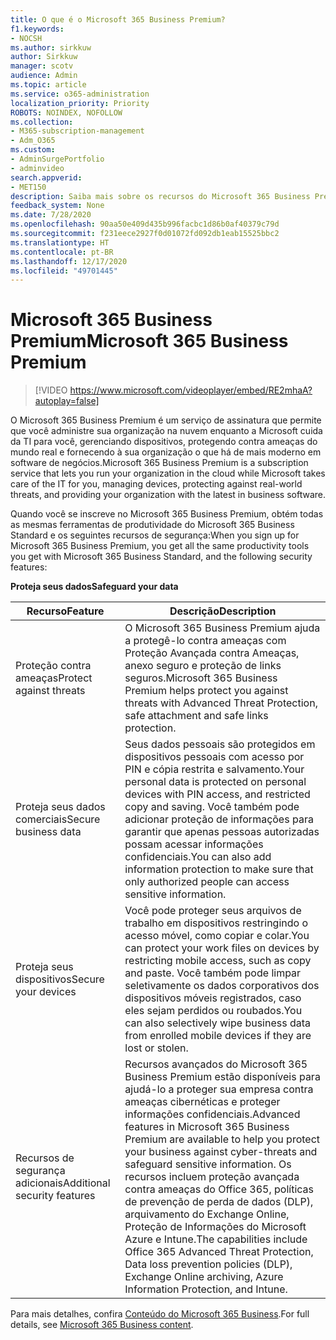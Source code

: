 ```yaml
---
title: O que é o Microsoft 365 Business Premium?
f1.keywords:
- NOCSH
ms.author: sirkkuw
author: Sirkkuw
manager: scotv
audience: Admin
ms.topic: article
ms.service: o365-administration
localization_priority: Priority
ROBOTS: NOINDEX, NOFOLLOW
ms.collection:
- M365-subscription-management
- Adm_O365
ms.custom:
- AdminSurgePortfolio
- adminvideo
search.appverid:
- MET150
description: Saiba mais sobre os recursos do Microsoft 365 Business Premium.
feedback_system: None
ms.date: 7/28/2020
ms.openlocfilehash: 90aa50e409d435b996facbc1d86b0af40379c79d
ms.sourcegitcommit: f231eece2927f0d01072fd092db1eab15525bbc2
ms.translationtype: HT
ms.contentlocale: pt-BR
ms.lasthandoff: 12/17/2020
ms.locfileid: "49701445"
---
```

# <a name="microsoft-365-business-premium"></a><span data-ttu-id="c7614-103">Microsoft 365 Business Premium</span><span class="sxs-lookup"><span data-stu-id="c7614-103">Microsoft 365 Business Premium</span></span>

> [!VIDEO https://www.microsoft.com/videoplayer/embed/RE2mhaA?autoplay=false]


<span data-ttu-id="c7614-104">O Microsoft 365 Business Premium é um serviço de assinatura que permite que você administre sua organização na nuvem enquanto a Microsoft cuida da TI para você, gerenciando dispositivos, protegendo contra ameaças do mundo real e fornecendo à sua organização o que há de mais moderno em software de negócios.</span><span class="sxs-lookup"><span data-stu-id="c7614-104">Microsoft 365 Business Premium is a subscription service that lets you run your organization in the cloud while Microsoft takes care of the IT for you, managing devices, protecting against real-world threats, and providing your organization with the latest in business software.</span></span>

<span data-ttu-id="c7614-105">Quando você se inscreve no Microsoft 365 Business Premium, obtém todas as mesmas ferramentas de produtividade do Microsoft 365 Business Standard e os seguintes recursos de segurança:</span><span class="sxs-lookup"><span data-stu-id="c7614-105">When you sign up for Microsoft 365 Business Premium, you get all the same productivity tools you get with Microsoft 365 Business Standard, and the following security features:</span></span>

<span data-ttu-id="c7614-106">**Proteja seus dados**</span><span class="sxs-lookup"><span data-stu-id="c7614-106">**Safeguard your data**</span></span>


|<span data-ttu-id="c7614-107">Recurso</span><span class="sxs-lookup"><span data-stu-id="c7614-107">Feature</span></span>|<span data-ttu-id="c7614-108">Descrição</span><span class="sxs-lookup"><span data-stu-id="c7614-108">Description</span></span>|
| --- | --- |
| <span data-ttu-id="c7614-109">Proteção contra ameaças</span><span class="sxs-lookup"><span data-stu-id="c7614-109">Protect against threats</span></span> | <span data-ttu-id="c7614-110">O Microsoft 365 Business Premium ajuda a protegê-lo contra ameaças com Proteção Avançada contra Ameaças, anexo seguro e proteção de links seguros.</span><span class="sxs-lookup"><span data-stu-id="c7614-110">Microsoft 365 Business Premium helps protect you against threats with Advanced Threat Protection, safe attachment and safe links protection.</span></span> |
| <span data-ttu-id="c7614-111">Proteja seus dados comerciais</span><span class="sxs-lookup"><span data-stu-id="c7614-111">Secure business data</span></span> | <span data-ttu-id="c7614-112">Seus dados pessoais são protegidos em dispositivos pessoais com acesso por PIN e cópia restrita e salvamento.</span><span class="sxs-lookup"><span data-stu-id="c7614-112">Your personal data is protected on personal devices with PIN access, and restricted copy and saving.</span></span> <span data-ttu-id="c7614-113">Você também pode adicionar proteção de informações para garantir que apenas pessoas autorizadas possam acessar informações confidenciais.</span><span class="sxs-lookup"><span data-stu-id="c7614-113">You can also add information protection to make sure that only authorized people can access sensitive information.</span></span> |
| <span data-ttu-id="c7614-114">Proteja seus dispositivos</span><span class="sxs-lookup"><span data-stu-id="c7614-114">Secure your devices</span></span> | <span data-ttu-id="c7614-115">Você pode proteger seus arquivos de trabalho em dispositivos restringindo o acesso móvel, como copiar e colar.</span><span class="sxs-lookup"><span data-stu-id="c7614-115">You can protect your work files on devices by restricting mobile access, such as copy and paste.</span></span> <span data-ttu-id="c7614-116">Você também pode limpar seletivamente os dados corporativos dos dispositivos móveis registrados, caso eles sejam perdidos ou roubados.</span><span class="sxs-lookup"><span data-stu-id="c7614-116">You can also selectively wipe business data from enrolled mobile devices if they are lost or stolen.</span></span> |
| <span data-ttu-id="c7614-117">Recursos de segurança adicionais</span><span class="sxs-lookup"><span data-stu-id="c7614-117">Additional security features</span></span> | <span data-ttu-id="c7614-118">Recursos avançados do Microsoft 365 Business Premium estão disponíveis para ajudá-lo a proteger sua empresa contra ameaças cibernéticas e proteger informações confidenciais.</span><span class="sxs-lookup"><span data-stu-id="c7614-118">Advanced features in Microsoft 365 Business Premium are available to help you protect your business against cyber-threats and safeguard sensitive information.</span></span> <span data-ttu-id="c7614-119">Os recursos incluem proteção avançada contra ameaças do Office 365, políticas de prevenção de perda de dados (DLP), arquivamento do Exchange Online, Proteção de Informações do Microsoft Azure e Intune.</span><span class="sxs-lookup"><span data-stu-id="c7614-119">The capabilities include Office 365 Advanced Threat Protection, Data loss prevention policies (DLP), Exchange Online archiving, Azure Information Protection, and Intune.</span></span> |

<span data-ttu-id="c7614-120">Para mais detalhes, confira [Conteúdo do Microsoft 365 Business](https://docs.microsoft.com/microsoft-365/business/).</span><span class="sxs-lookup"><span data-stu-id="c7614-120">For full details, see [Microsoft 365 Business content](https://docs.microsoft.com/microsoft-365/business/).</span></span>
